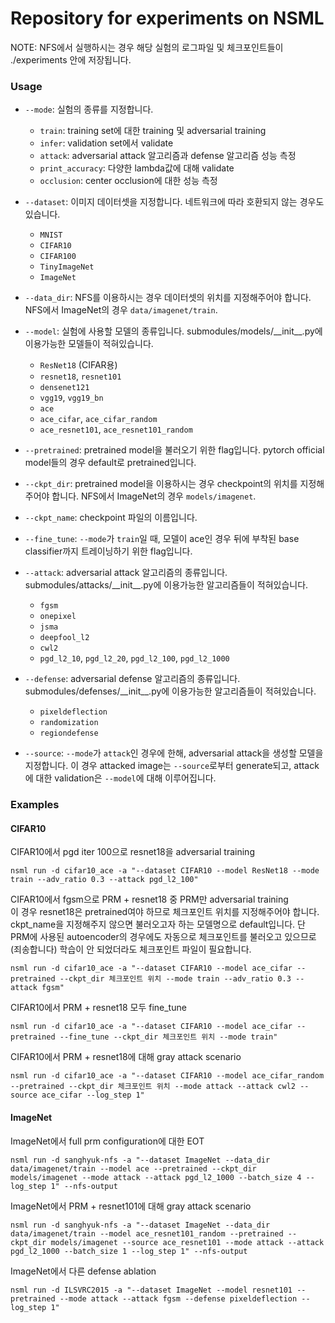 # Repository for experiments on NSML

NOTE: NFS에서 실행하시는 경우 해당 실험의 로그파일 및 체크포인트들이 ./experiments 안에 저장됩니다.

### Usage
* `--mode`: 실험의 종류를 지정합니다.
  * `train`: training set에 대한 training 및 adversarial training
  * `infer`: validation set에서 validate
  * `attack`: adversarial attack 알고리즘과 defense 알고리즘 성능 측정
  * `print_accuracy`: 다양한 lambda값에 대해 validate
  * `occlusion`: center occlusion에 대한 성능 측정

* `--dataset`: 이미지 데이터셋을 지정합니다. 네트워크에 따라 호환되지 않는 경우도 있습니다.
  * `MNIST`
  * `CIFAR10`
  * `CIFAR100`
  * `TinyImageNet`
  * `ImageNet`
* `--data_dir`: NFS를 이용하시는 경우 데이터셋의 위치를 지정해주어야 합니다. NFS에서 ImageNet의 경우 `data/imagenet/train`.

* `--model`: 실험에 사용할 모델의 종류입니다. submodules/models/\_\_init\_\_.py에 이용가능한 모델들이 적혀있습니다.
  * `ResNet18` (CIFAR용)
  * `resnet18`, `resnet101`
  * `densenet121`
  * `vgg19`, `vgg19_bn`
  * `ace`
  * `ace_cifar`, `ace_cifar_random`
  * `ace_resnet101`, `ace_resnet101_random`
* `--pretrained`: pretrained model을 불러오기 위한 flag입니다. pytorch official model들의 경우 default로 pretrained입니다.
* `--ckpt_dir`: pretrained model을 이용하시는 경우 checkpoint의 위치를 지정해주어야 합니다. NFS에서 ImageNet의 경우 `models/imagenet`.
* `--ckpt_name`: checkpoint 파일의 이름입니다.
* `--fine_tune`: `--mode`가 `train`일 때, 모델이 ace인 경우 뒤에 부착된 base classifier까지 트레이닝하기 위한 flag입니다.

* `--attack`: adversarial attack 알고리즘의 종류입니다. submodules/attacks/\_\_init\_\_.py에 이용가능한 알고리즘들이 적혀있습니다.
  * `fgsm`
  * `onepixel`
  * `jsma`
  * `deepfool_l2`
  * `cwl2`
  * `pgd_l2_10`, `pgd_l2_20`, `pgd_l2_100`, `pgd_l2_1000`
* `--defense`: adversarial defense 알고리즘의 종류입니다. submodules/defenses/\_\_init\_\_.py에 이용가능한 알고리즘들이 적혀있습니다.
  * `pixeldeflection`
  * `randomization`
  * `regiondefense`
* `--source`: `--mode`가 `attack`인 경우에 한해, adversarial attack을 생성할 모델을 지정합니다. 이 경우 attacked image는 `--source`로부터 generate되고, attack에 대한 validation은 `--model`에 대해 이루어집니다.

### Examples

#### CIFAR10

CIFAR10에서 pgd iter 100으로 resnet18을 adversarial training
```
nsml run -d cifar10_ace -a "--dataset CIFAR10 --model ResNet18 --mode train --adv_ratio 0.3 --attack pgd_l2_100"
```

CIFAR10에서 fgsm으로 PRM + resnet18 중 PRM만 adversarial training  
이 경우 resnet18은 pretrained여야 하므로 체크포인트 위치를 지정해주어야 합니다. ckpt_name을 지정해주지 않으면 불러오고자 하는 모델명으로 default입니다. 단 PRM에 사용된 autoencoder의 경우에도 자동으로 체크포인트를 불러오고 있으므로(죄송합니다) 학습이 안 되었더라도 체크포인트 파일이 필요합니다.
```
nsml run -d cifar10_ace -a "--dataset CIFAR10 --model ace_cifar --pretrained --ckpt_dir 체크포인트 위치 --mode train --adv_ratio 0.3 --attack fgsm"
```

CIFAR10에서 PRM + resnet18 모두 fine_tune
```
nsml run -d cifar10_ace -a "--dataset CIFAR10 --model ace_cifar --pretrained --fine_tune --ckpt_dir 체크포인트 위치 --mode train"
```

CIFAR10에서 PRM + resnet18에 대해 gray attack scenario
```
nsml run -d cifar10_ace -a "--dataset CIFAR10 --model ace_cifar_random --pretrained --ckpt_dir 체크포인트 위치 --mode attack --attack cwl2 --source ace_cifar --log_step 1"
```

#### ImageNet

ImageNet에서 full prm configuration에 대한 EOT
```
nsml run -d sanghyuk-nfs -a "--dataset ImageNet --data_dir data/imagenet/train --model ace --pretrained --ckpt_dir models/imagenet --mode attack --attack pgd_l2_1000 --batch_size 4 --log_step 1" --nfs-output
```

ImageNet에서 PRM + resnet101에 대해 gray attack scenario
```
nsml run -d sanghyuk-nfs -a "--dataset ImageNet --data_dir data/imagenet/train --model ace_resnet101_random --pretrained --ckpt_dir models/imagenet --source ace_resnet101 --mode attack --attack pgd_l2_1000 --batch_size 1 --log_step 1" --nfs-output
```

ImageNet에서 다른 defense ablation
```
nsml run -d ILSVRC2015 -a "--dataset ImageNet --model resnet101 --pretrained --mode attack --attack fgsm --defense pixeldeflection --log_step 1"
```
